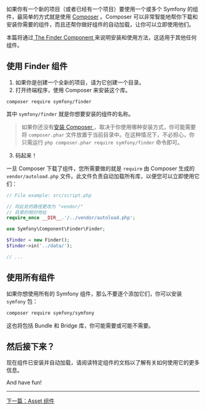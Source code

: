 如果你有一个新的项目（或者已经有一个项目）要使用一个或多个 Symfony 的组件，最简单的方式就是使用 [Composer](https://getcomposer.org/) 。Composer 可以非常智能地帮你下载和安装你需要的组件，而且还帮你做好组件的自动加载，让你可以立即使用他们。

本篇将通过[ The Finder Component ]() 来说明安装和使用方法，这适用于其他任何组件。

## 使用 Finder 组件

1. 如果你是创建一个全新的项目，请为它创建一个目录。
2. 打开终端程序，使用 Composer 来安装这个库。

```shell
composer require symfony/finder
```

其中 `symfony/finder` 就是你想要安装的组件的名称。

> 如果你还没有[安装 Composer ](https://getcomposer.org/download/)，取决于你使用哪种安装方式，你可能需要将 `composer.phar` 文件放置于当前目录中。在这种情况下，不必担心，你只需运行 `php composer.phar require symfony/finder` 命令即可。

3. 码起来！

一旦 Composer 下载了组件，您所需要做的就是 `require` 由 Composer 生成的 `vendor/autoload.php` 文件。此文件负责自动加载所有库，以便您可以立即使用它们：

```php
// File example: src/script.php

// 将此处的路径更改为 "vendor/"
// 目录的相对地址
require_once __DIR__.'/../vendor/autoload.php';

use Symfony\Component\Finder\Finder;

$finder = new Finder();
$finder->in('../data/');

// ...
```
## 使用所有组件

如果你想使用所有的 Symfony 组件，那么不要逐个添加它们，你可以安装 `symfony` 包：

```sh
composer require symfony/symfony
```

这也将包括 Bundle 和 Bridge 库，你可能需要或可能不需要。

## 然后接下来？

现在组件已安装并自动加载，请阅读特定组件的文档以了解有关如何使用它的更多信息。

And have fun!

---
[下一篇：Asset 组件](https://github.com/lndj/symfony-components-doc-zh/blob/master/3.1version/Asset/the-asset-component.md)
